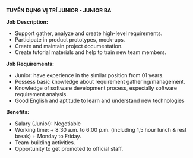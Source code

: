 **TUYỂN DỤNG VỊ TRÍ JUNIOR - JUNIOR BA**

**Job Description:**
- Support gather, analyze and create high-level requirements.
- Participate in product prototypes, mock-ups.
- Create and maintain project documentation.
- Create tutorial materials and help to train new team members.

**Job Requirements:**
- Junior: have experience in the similar position from 01 years.
- Possess basic knowledge about requirement gathering/management.
- Knowledge of software development process, especially software requirement analysis.
- Good English and aptitude to learn and understand new technologies

**Benefits:**
- Salary (Junior): Negotiable
- Working time: + 8:30 a.m. to 6:00 p.m. (including 1,5 hour lunch & rest break) + Monday to Friday.
- Team-building activities.
- Opportunity to get promoted to official staff.